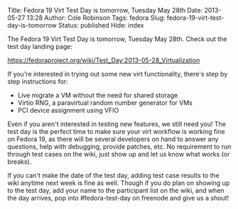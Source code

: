 Title: Fedora 19 Virt Test Day is tomorrow, Tuesday May 28th
Date: 2013-05-27 13:28
Author: Cole Robinson
Tags: fedora
Slug: fedora-19-virt-test-day-is-tomorrow
Status: published
Hide: index

The Fedora 19 Virt Test Day is tomorrow, Tuesday May 28th. Check out the test day landing page:

<https://fedoraproject.org/wiki/Test_Day:2013-05-28_Virtualization>

If you're interested in trying out some new virt functionality, there's step by step instructions for:

* Live migrate a VM without the need for shared storage
* Virtio RNG, a paravirtual random number generator for VMs
* PCI device assignment using VFIO

Even if you aren't interested in testing new features, we still need you! The test day is the perfect time to make sure your virt workflow is working fine on Fedora 19, as there will be several developers on hand to answer any questions, help with debugging, provide patches, etc. No requirement to run through test cases on the wiki, just show up and let us know what works (or breaks).

If you can't make the date of the test day, adding test case results to the wiki anytime next week is fine as well. Though if you do plan on showing up to the test day, add your name to the participant list on the wiki, and when the day arrives, pop into #fedora-test-day on freenode and give us a shout!
